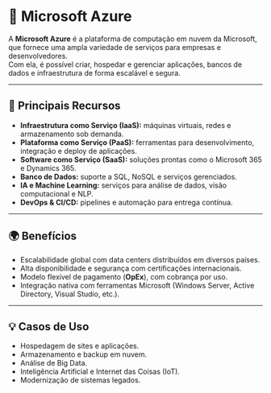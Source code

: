 # 🔷 Microsoft Azure

A **Microsoft Azure** é a plataforma de computação em nuvem da Microsoft, que fornece uma ampla variedade de serviços para empresas e desenvolvedores.  
Com ela, é possível criar, hospedar e gerenciar aplicações, bancos de dados e infraestrutura de forma escalável e segura.

---

## 🚀 Principais Recursos
- **Infraestrutura como Serviço (IaaS):** máquinas virtuais, redes e armazenamento sob demanda.  
- **Plataforma como Serviço (PaaS):** ferramentas para desenvolvimento, integração e deploy de aplicações.  
- **Software como Serviço (SaaS):** soluções prontas como o Microsoft 365 e Dynamics 365.  
- **Banco de Dados:** suporte a SQL, NoSQL e serviços gerenciados.  
- **IA e Machine Learning:** serviços para análise de dados, visão computacional e NLP.  
- **DevOps & CI/CD:** pipelines e automação para entrega contínua.  

---

## 🌍 Benefícios
- Escalabilidade global com data centers distribuídos em diversos países.  
- Alta disponibilidade e segurança com certificações internacionais.  
- Modelo flexível de pagamento (**OpEx**), com cobrança por uso.  
- Integração nativa com ferramentas Microsoft (Windows Server, Active Directory, Visual Studio, etc.).  

---

## 💡 Casos de Uso
- Hospedagem de sites e aplicações.  
- Armazenamento e backup em nuvem.  
- Análise de Big Data.  
- Inteligência Artificial e Internet das Coisas (IoT).  
- Modernização de sistemas legados.  
